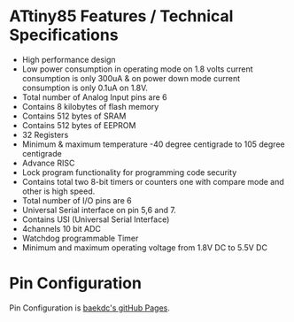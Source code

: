 # ATtiny85 Features / Technical Specifications
- High performance design
- Low power consumption in operating mode on 1.8 volts current consumption is only 300uA & on power down mode current consumption is only 0.1uA on 1.8V.
- Total number of Analog Input pins are 6
- Contains 8 kilobytes of flash memory
- Contains 512 bytes of SRAM
- Contains 512 bytes of EEPROM
- 32 Registers
- Minimum & maximum temperature -40 degree centigrade to 105 degree centigrade
- Advance RISC
- Lock program functionality for programming code security
- Contains total two 8-bit timers or counters one with compare mode and other is high speed.
- Total number of I/O pins are 6
- Universal Serial interface on pin 5,6 and 7.
- Contains USI (Universal Serial Interface)
- 4channels 10 bit ADC
- Watchdog programmable Timer
- Minimum and maximum operating voltage from 1.8V DC to 5.5V DC

# Pin Configuration
Pin Configuration is [baekdc's gitHub Pages](https://github.com/dcback/ATtiny/blob/master/ATtiny85.PNG).
